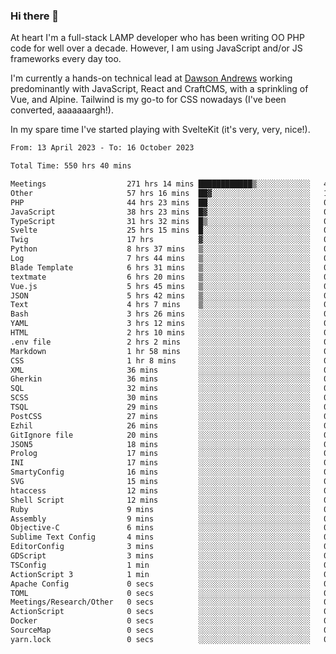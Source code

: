 ### Hi there 👋

<!--
**JamesNock/JamesNock** is a ✨ _special_ ✨ repository because its `README.md` (this file) appears on your GitHub profile.

Here are some ideas to get you started:

- 🔭 I’m currently working on ...
- 🌱 I’m currently learning ...
- 👯 I’m looking to collaborate on ...
- 🤔 I’m looking for help with ...
- 💬 Ask me about ...
- 📫 How to reach me: ...
- 😄 Pronouns: ...
- ⚡ Fun fact: ...
-->
At heart I'm a full-stack LAMP developer who has been writing OO PHP code for well over a decade. However, I am using JavaScript and/or JS frameworks every day too.

I'm currently a hands-on technical lead at [Dawson Andrews](https://www.dawsonandrews.com/) working predominantly with JavaScript, React and CraftCMS, with a sprinkling of Vue, and Alpine. Tailwind is my go-to for CSS nowadays (I've been converted, aaaaaaargh!).

In my spare time I've started playing with SvelteKit (it's very, very, nice!).

<!--START_SECTION:waka-->

```txt
From: 13 April 2023 - To: 16 October 2023

Total Time: 550 hrs 40 mins

Meetings                  271 hrs 14 mins ████████████▒░░░░░░░░░░░░   49.28 %
Other                     57 hrs 16 mins  ██▓░░░░░░░░░░░░░░░░░░░░░░   10.41 %
PHP                       44 hrs 23 mins  ██░░░░░░░░░░░░░░░░░░░░░░░   08.07 %
JavaScript                38 hrs 23 mins  █▓░░░░░░░░░░░░░░░░░░░░░░░   06.97 %
TypeScript                31 hrs 32 mins  █▒░░░░░░░░░░░░░░░░░░░░░░░   05.73 %
Svelte                    25 hrs 15 mins  █░░░░░░░░░░░░░░░░░░░░░░░░   04.59 %
Twig                      17 hrs          ▓░░░░░░░░░░░░░░░░░░░░░░░░   03.09 %
Python                    8 hrs 37 mins   ▒░░░░░░░░░░░░░░░░░░░░░░░░   01.57 %
Log                       7 hrs 44 mins   ▒░░░░░░░░░░░░░░░░░░░░░░░░   01.41 %
Blade Template            6 hrs 31 mins   ▒░░░░░░░░░░░░░░░░░░░░░░░░   01.18 %
textmate                  6 hrs 20 mins   ▒░░░░░░░░░░░░░░░░░░░░░░░░   01.15 %
Vue.js                    5 hrs 45 mins   ▒░░░░░░░░░░░░░░░░░░░░░░░░   01.05 %
JSON                      5 hrs 42 mins   ▒░░░░░░░░░░░░░░░░░░░░░░░░   01.04 %
Text                      4 hrs 7 mins    ▒░░░░░░░░░░░░░░░░░░░░░░░░   00.75 %
Bash                      3 hrs 26 mins   ░░░░░░░░░░░░░░░░░░░░░░░░░   00.63 %
YAML                      3 hrs 12 mins   ░░░░░░░░░░░░░░░░░░░░░░░░░   00.58 %
HTML                      2 hrs 10 mins   ░░░░░░░░░░░░░░░░░░░░░░░░░   00.40 %
.env file                 2 hrs 2 mins    ░░░░░░░░░░░░░░░░░░░░░░░░░   00.37 %
Markdown                  1 hr 58 mins    ░░░░░░░░░░░░░░░░░░░░░░░░░   00.36 %
CSS                       1 hr 8 mins     ░░░░░░░░░░░░░░░░░░░░░░░░░   00.21 %
XML                       36 mins         ░░░░░░░░░░░░░░░░░░░░░░░░░   00.11 %
Gherkin                   36 mins         ░░░░░░░░░░░░░░░░░░░░░░░░░   00.11 %
SQL                       32 mins         ░░░░░░░░░░░░░░░░░░░░░░░░░   00.10 %
SCSS                      30 mins         ░░░░░░░░░░░░░░░░░░░░░░░░░   00.09 %
TSQL                      29 mins         ░░░░░░░░░░░░░░░░░░░░░░░░░   00.09 %
PostCSS                   27 mins         ░░░░░░░░░░░░░░░░░░░░░░░░░   00.08 %
Ezhil                     26 mins         ░░░░░░░░░░░░░░░░░░░░░░░░░   00.08 %
GitIgnore file            20 mins         ░░░░░░░░░░░░░░░░░░░░░░░░░   00.06 %
JSON5                     18 mins         ░░░░░░░░░░░░░░░░░░░░░░░░░   00.06 %
Prolog                    17 mins         ░░░░░░░░░░░░░░░░░░░░░░░░░   00.05 %
INI                       17 mins         ░░░░░░░░░░░░░░░░░░░░░░░░░   00.05 %
SmartyConfig              16 mins         ░░░░░░░░░░░░░░░░░░░░░░░░░   00.05 %
SVG                       15 mins         ░░░░░░░░░░░░░░░░░░░░░░░░░   00.05 %
htaccess                  12 mins         ░░░░░░░░░░░░░░░░░░░░░░░░░   00.04 %
Shell Script              12 mins         ░░░░░░░░░░░░░░░░░░░░░░░░░   00.04 %
Ruby                      9 mins          ░░░░░░░░░░░░░░░░░░░░░░░░░   00.03 %
Assembly                  9 mins          ░░░░░░░░░░░░░░░░░░░░░░░░░   00.03 %
Objective-C               6 mins          ░░░░░░░░░░░░░░░░░░░░░░░░░   00.02 %
Sublime Text Config       4 mins          ░░░░░░░░░░░░░░░░░░░░░░░░░   00.01 %
EditorConfig              3 mins          ░░░░░░░░░░░░░░░░░░░░░░░░░   00.01 %
GDScript                  3 mins          ░░░░░░░░░░░░░░░░░░░░░░░░░   00.01 %
TSConfig                  1 min           ░░░░░░░░░░░░░░░░░░░░░░░░░   00.00 %
ActionScript 3            1 min           ░░░░░░░░░░░░░░░░░░░░░░░░░   00.00 %
Apache Config             0 secs          ░░░░░░░░░░░░░░░░░░░░░░░░░   00.00 %
TOML                      0 secs          ░░░░░░░░░░░░░░░░░░░░░░░░░   00.00 %
Meetings/Research/Other   0 secs          ░░░░░░░░░░░░░░░░░░░░░░░░░   00.00 %
ActionScript              0 secs          ░░░░░░░░░░░░░░░░░░░░░░░░░   00.00 %
Docker                    0 secs          ░░░░░░░░░░░░░░░░░░░░░░░░░   00.00 %
SourceMap                 0 secs          ░░░░░░░░░░░░░░░░░░░░░░░░░   00.00 %
yarn.lock                 0 secs          ░░░░░░░░░░░░░░░░░░░░░░░░░   00.00 %
```

<!--END_SECTION:waka-->
